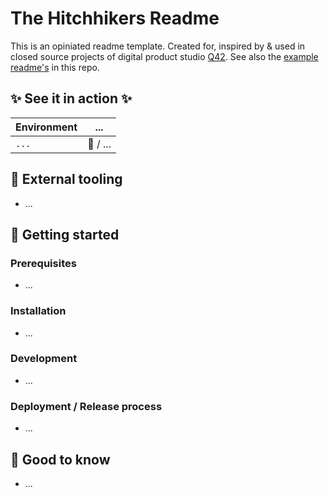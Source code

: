 <!-- 

Hi developer! 

You can fill this readme for your own project. 
Try to keep the root readme as short as possible. 
Link to separate markdown files in /documentation for extensive information about a topic.

Good luck!

-->


# The Hitchhikers Readme

<!-- Describe where this readme is about.  -->

This is an opiniated readme template. Created for, inspired by & used in closed source projects of digital product studio [Q42](https://www.q42.nl/en).
See also the [example readme's](/examples/) in this repo.

## ✨ See it in action ✨

| Environment | ...      |
| ----------- | -------- | 
| `...`       | 🚧 / ... | 

## 🧰 External tooling

<!-- Provide links to external used tooling, like a Sketch, Jira, etc. -->

- ...
 

## 🚀 Getting started

### Prerequisites

<!-- 
   Which software or library's are needed to be able to install this project?
 -->

- ...

### Installation

<!-- How to install this project (after having the prerequisites)? -->

- ...

### Development

<!-- How to actually start developing? -->

- ...

### Deployment / Release process 

<!-- How to deploy it to an environment or release it to an environment / store? -->

- ...

## 🤚 Good to know

<!-- 
  A place to provide extra information (or links to it) about the project.
-->

- ... 

<!-- 

or use headings (when having lots of information)

## ...
...

-->